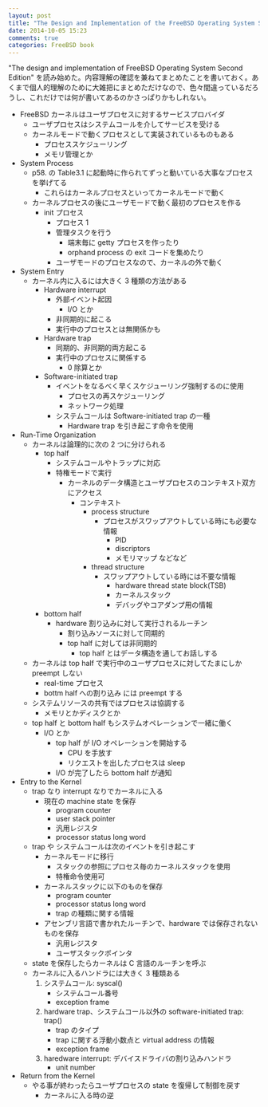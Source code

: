 ```yaml
---
layout: post
title: "The Design and Implementation of the FreeBSD Operating System Second Edition Chapter 3.1"
date: 2014-10-05 15:23
comments: true
categories: FreeBSD book
---
```


"The design and implementation of FreeBSD Operating System Second Edition" を読み始めた。内容理解の確認を兼ねてまとめたことを書いておく。あくまで個人的理解のために大雑把にまとめただけなので、色々間違っているだろうし、これだけでは何が書いてあるのかさっぱりかもしれない。

- FreeBSD カーネルはユーザプロセスに対するサービスプロバイダ
	- ユーザプロセスはシステムコールを介してサービスを受ける
	- カーネルモードで動くプロセスとして実装されているものもある
		- プロセススケジューリング
		- メモリ管理とか
- System Process
  	- p58. の Table3.1 に起動時に作られてずっと動いている大事なプロセスを挙げてる
	   	 - これらはカーネルプロセスといってカーネルモードで動く
	- カーネルプロセスの後にユーザモードで動く最初のプロセスを作る
		- init プロセス
			- プロセス 1
			- 管理タスクを行う
				- 端末毎に getty プロセスを作ったり
				- orphand process の exit コードを集めたり
			- ユーザモードのプロセスなので、カーネルの外で動く
- System Entry
  	 - カーネル内に入るには大きく 3 種類の方法がある
		- Hardware interrupt
			- 外部イベント起因
				- I/O とか
			- 非同期的に起こる
			- 実行中のプロセスとは無関係かも
		- Hardware trap
		  	- 同期的、非同期的両方起こる
			- 実行中のプロセスに関係する
				- 0 除算とか
		- Software-initiated trap
		  	- イベントをなるべく早くスケジューリング強制するのに使用
				- プロセスの再スケジューリング
				- ネットワーク処理
			- システムコールは Software-initiated trap の一種
			  	- Hardware trap を引き起こす命令を使用
- Run-Time Organization
	- カーネルは論理的に次の 2 つに分けられる
		- top half
			- システムコールやトラップに対応
			- 特権モードで実行
				- カーネルのデータ構造とユーザプロセスのコンテキスト双方にアクセス
					- コンテキスト
						- process structure
							- プロセスがスワップアウトしている時にも必要な情報
								- PID
								- discriptors
								- メモリマップ などなど
						- thread structure
							 - スワップアウトしている時には不要な情報
								- hardware thread state block(TSB)
								- カーネルスタック
								- デバッグやコアダンプ用の情報
		- bottom half
			 - hardware 割り込みに対して実行されるルーチン
			 	 - 割り込みソースに対して同期的
				 - top half に対しては非同期的
				 	- top half とはデータ構造を通してお話しする
	- カーネルは top half で実行中のユーザプロセスに対してたまにしか preempt しない
		- real-time プロセス
		- bottm half への割り込み には preempt する
	- システムリソースの共有ではプロセスは協調する
		- メモリとかディスクとか
	- top half と bottom half もシステムオペレーションで一緒に働く
		- I/O とか
			- top half が I/O オペレーションを開始する
				 - CPU を手放す
				 - リクエストを出したプロセスは sleep
			- I/O が完了したら bottom half が通知
- Entry to the Kernel
	- trap なり interrupt なりでカーネルに入る
		- 現在の machine state を保存
			 - program counter
			 - user stack pointer
			 - 汎用レジスタ
			 - processor status long word
	- trap や システムコールは次のイベントを引き起こす
		- カーネルモードに移行
			- スタックの参照にプロセス毎のカーネルスタックを使用
			- 特権命令使用可
		- カーネルスタックに以下のものを保存
			- program counter
			- processor status long word
			- trap の種類に関する情報
		- アセンブリ言語で書かれたルーチンで、hardware では保存されないものを保存
			- 汎用レジスタ
			- ユーザスタックポインタ
	- state を保存したらカーネルは C 言語のルーチンを呼ぶ
	- カーネルに入るハンドラには大きく 3 種類ある
		1. システムコール: syscal()
			- システムコール番号
			- exception frame
		2. hardware trap、システムコール以外の software-initiated trap: trap()
			- trap のタイプ
			- trap に関する浮動小数点と virtual address の情報
			- exception frame
		3. haredware interrupt: デバイスドライバの割り込みハンドラ
			- unit number
- Return from the Kernel
	 - やる事が終わったらユーザプロセスの state を復帰して制御を戻す
	 	- カーネルに入る時の逆
